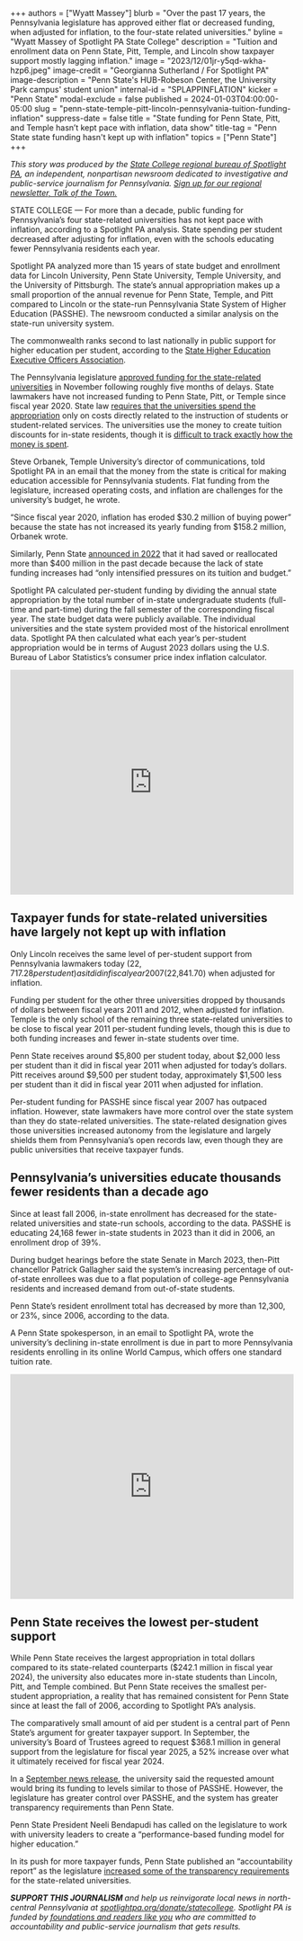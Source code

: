 +++
authors = ["Wyatt Massey"]
blurb = "Over the past 17 years, the Pennsylvania legislature has approved either flat or decreased funding, when adjusted for inflation, to the four-state related universities."
byline = "Wyatt Massey of Spotlight PA State College"
description = "Tuition and enrollment data on Penn State, Pitt, Temple, and Lincoln show taxpayer support mostly lagging inflation."
image = "2023/12/01jr-y5qd-wkha-hzp6.jpeg"
image-credit = "Georgianna Sutherland / For Spotlight PA"
image-description = "Penn State's HUB-Robeson Center, the University Park campus' student union"
internal-id = "SPLAPPINFLATION"
kicker = "Penn State"
modal-exclude = false
published = 2024-01-03T04:00:00-05:00
slug = "penn-state-temple-pitt-lincoln-pennsylvania-tuition-funding-inflation"
suppress-date = false
title = "State funding for Penn State, Pitt, and Temple hasn’t kept pace with inflation, data show"
title-tag = "Penn State state funding hasn't kept up with inflation"
topics = ["Penn State"]
+++

<em>This story was produced by the </em><a href="https://www.spotlightpa.org/statecollege"><em>State College regional bureau of Spotlight PA</em></a><em>, an independent, nonpartisan newsroom dedicated to investigative and public-service journalism for Pennsylvania. </em><a href="https://www.spotlightpa.org/newsletters/talkofthetown"><em>Sign up for our regional newsletter, Talk of the Town.</em></a>

STATE COLLEGE — For more than a decade, public funding for Pennsylvania’s four state-related universities has not kept pace with inflation, according to a Spotlight PA analysis. State spending per student decreased after adjusting for inflation, even with the schools educating fewer Pennsylvania residents each year.

Spotlight PA analyzed more than 15 years of state budget and enrollment data for Lincoln University, Penn State University, Temple University, and the University of Pittsburgh. The state’s annual appropriation makes up a small proportion of the annual revenue for Penn State, Temple, and Pitt compared to Lincoln or the state-run Pennsylvania State System of Higher Education (PASSHE). The newsroom conducted a similar analysis on the state-run university system.

The commonwealth ranks second to last nationally in public support for higher education per student, according to the <a href="https://web.archive.org/20230612063159/https://shef.sheeo.org/report-2/#education-appropriations">State Higher Education Executive Officers Association</a>.

The Pennsylvania legislature <a href="https://web.archive.org/20231201063933/https://www.legis.state.pa.us/cfdocs/legis/li/uconsCheck.cfm?yr=2023&amp;sessInd=0&amp;act=11A">approved funding for the state-related universities</a> in November following roughly five months of delays. State lawmakers have not increased funding to Penn State, Pitt, or Temple since fiscal year 2020. State law <a href="https://web.archive.org/20220829095418/https://www.legis.state.pa.us/cfdocs/legis/li/uconsCheck.cfm?yr=2022&amp;sessInd=0&amp;act=54">requires that the universities spend the appropriation</a> only on costs directly related to the instruction of students or student-related services. The universities use the money to create tuition discounts for in-state residents, though it is <a href="https://www.spotlightpa.org/statecollege/2023/06/penn-state-pitt-temple-lincoln-pa-budget-appropriations/">difficult to track exactly how the money is spent</a>.

<script src="https://www.spotlightpa.org/embed.js" async></script><div data-spl-embed-version="1" data-spl-src="https://www.spotlightpa.org/embeds/newsletter/?cta=Sign%20up%20for%20our%20new%20regional%20newsletter%2C%20%3Cb%3ETalk%20of%20the%20Town%3C%2Fb%3E%2C%20and%20get%20all%20the%20news%20and%20notes%20from%20State%20College%20and%20north-central%20PA.&button=Sign%20Up%20Now&preselect=state_college&eyebrow=DON'T%20MISS%20A%20BEAT"></div>

Steve Orbanek, Temple University’s director of communications, told Spotlight PA in an email that the money from the state is critical for making education accessible for Pennsylvania students. Flat funding from the legislature, increased operating costs, and inflation are challenges for the university’s budget, he wrote.

“Since fiscal year 2020, inflation has eroded $30.2 million of buying power” because the state has not increased its yearly funding from $158.2 million, Orbanek wrote.

Similarly, Penn State <a href="https://web.archive.org/20220922195224/https://www.psu.edu/news/administration/story/increased-support-penn-state-critical-pennsylvanias-families-economy/">announced in 2022</a> that it had saved or reallocated more than $400 million in the past decade because the lack of state funding increases had “only intensified pressures on its tuition and budget.”

Spotlight PA calculated per-student funding by dividing the annual state appropriation by the total number of in-state undergraduate students (full-time and part-time) during the fall semester of the corresponding fiscal year. The state budget data were publicly available. The individual universities and the state system provided most of the historical enrollment data. Spotlight PA then calculated what each year’s per-student appropriation would be in terms of August 2023 dollars using the U.S. Bureau of Labor Statistics’s consumer price index inflation calculator.

<iframe title="Pa. state support per student, adjusted for inflation" aria-label="Interactive line chart" id="datawrapper-chart-4w2hO" src="https://datawrapper.dwcdn.net/4w2hO/6/" scrolling="no" frameborder="0" style="width: 0; min-width: 100% !important; border: none;" height="400" data-external="1"></iframe><script type="text/javascript">!function(){"use strict";window.addEventListener("message",(function(a){if(void 0!==a.data["datawrapper-height"]){var e=document.querySelectorAll("iframe");for(var t in a.data["datawrapper-height"])for(var r=0;r<e.length;r++)if(e[r].contentWindow===a.source){var i=a.data["datawrapper-height"][t]+"px";e[r].style.height=i}}}))}();
</script>

## Taxpayer funds for state-related universities have largely not kept up with inflation

Only Lincoln receives the same level of per-student support from Pennsylvania lawmakers today ($22,717.28 per student) as it did in fiscal year 2007($22,841.70) when adjusted for inflation.

Funding per student for the other three universities dropped by thousands of dollars between fiscal years 2011 and 2012, when adjusted for inflation. Temple is the only school of the remaining three state-related universities to be close to fiscal year 2011 per-student funding levels, though this is due to both funding increases and fewer in-state students over time.

Penn State receives around $5,800 per student today, about $2,000 less per student than it did in fiscal year 2011 when adjusted for today’s dollars. Pitt receives around $9,500 per student today, approximately $1,500 less per student than it did in fiscal year 2011 when adjusted for inflation.

Per-student funding for PASSHE since fiscal year 2007 has outpaced inflation. However, state lawmakers have more control over the state system than they do state-related universities. The state-related designation gives those universities increased autonomy from the legislature and largely shields them from Pennsylvania’s open records law, even though they are public universities that receive taxpayer funds.

<script src="https://www.spotlightpa.org/embed.js" async></script><div data-spl-embed-version="1" data-spl-src="https://www.spotlightpa.org/embeds/donate/"></div>

## Pennsylvania’s universities educate thousands fewer residents than a decade ago

Since at least fall 2006, in-state enrollment has decreased for the state-related universities and state-run schools, according to the data. PASSHE is educating 24,168 fewer in-state students in 2023 than it did in 2006, an enrollment drop of 39%.

During budget hearings before the state Senate in March 2023, then-Pitt chancellor Patrick Gallagher said the system’s increasing percentage of out-of-state enrollees was due to a flat population of college-age Pennsylvania residents and increased demand from out-of-state students.

Penn State’s resident enrollment total has decreased by more than 12,300, or 23%, since 2006, according to the data.

A Penn State spokesperson, in an email to Spotlight PA, wrote the university’s declining in-state enrollment is due in part to more Pennsylvania residents enrolling in its online World Campus, which offers one standard tuition rate.

<iframe title="In-state enrollment in Pennsylvania universities" aria-label="Interactive line chart" id="datawrapper-chart-27jts" src="https://web.archive.org/20240103113018/https://datawrapper.dwcdn.net/27jts/4/" scrolling="no" frameborder="0" style="width: 0; min-width: 100% !important; border: none;" height="400" data-external="1"></iframe><script type="text/javascript">!function(){"use strict";window.addEventListener("message",(function(a){if(void 0!==a.data["datawrapper-height"]){var e=document.querySelectorAll("iframe");for(var t in a.data["datawrapper-height"])for(var r=0;r<e.length;r++)if(e[r].contentWindow===a.source){var i=a.data["datawrapper-height"][t]+"px";e[r].style.height=i}}}))}();
</script>

## Penn State receives the lowest per-student support

While Penn State receives the largest appropriation in total dollars compared to its state-related counterparts ($242.1 million in fiscal year 2024), the university also educates more in-state students than Lincoln, Pitt, and Temple combined. But Penn State receives the smallest per-student appropriation, a reality that has remained consistent for Penn State since at least the fall of 2006, according to Spotlight PA’s analysis.

The comparatively small amount of aid per student is a central part of Penn State’s argument for greater taxpayer support. In September, the university’s Board of Trustees agreed to request $368.1 million in general support from the legislature for fiscal year 2025, a 52% increase over what it ultimately received for fiscal year 2024.

In a <a href="https://web.archive.org/20230908135702/https://www.psu.edu/news/administration/story/penn-state-seeking-increased-student-support-2024-25-funding-request/">September news release</a>, the university said the requested amount would bring its funding to levels similar to those of PASSHE. However, the legislature has greater control over PASSHE, and the system has greater transparency requirements than Penn State.

Penn State President Neeli Bendapudi has called on the legislature to work with university leaders to create a “performance-based funding model for higher education.”

In its push for more taxpayer funds, Penn State published an “accountability report” as the legislature <a href="https://www.spotlightpa.org/statecollege/2023/12/penn-state-pennsylvania-legislature-budget-tuition-transparency-accountability/">increased some of the transparency requirements</a> for the state-related universities.

<script src="https://www.spotlightpa.org/embed.js" async></script><div data-spl-embed-version="1" data-spl-src="https://www.spotlightpa.org/embeds/tips/?tip_text=Do%20you%20have%20a%20tip%20about%20Penn%20State%3F%20We%20want%20to%20hear%20from%20you."></div>

<strong><em>SUPPORT THIS JOURNALISM </em></strong><em>and help us reinvigorate local news in north-central Pennsylvania at </em><a href="https://www.spotlightpa.org/donate/statecollege"><em>spotlightpa.org/donate/statecollege</em></a><em>. Spotlight PA is funded by </em><a href="https://www.spotlightpa.org/support"><em>foundations and readers like you</em></a><em> who are committed to accountability and public-service journalism that gets results.</em>
